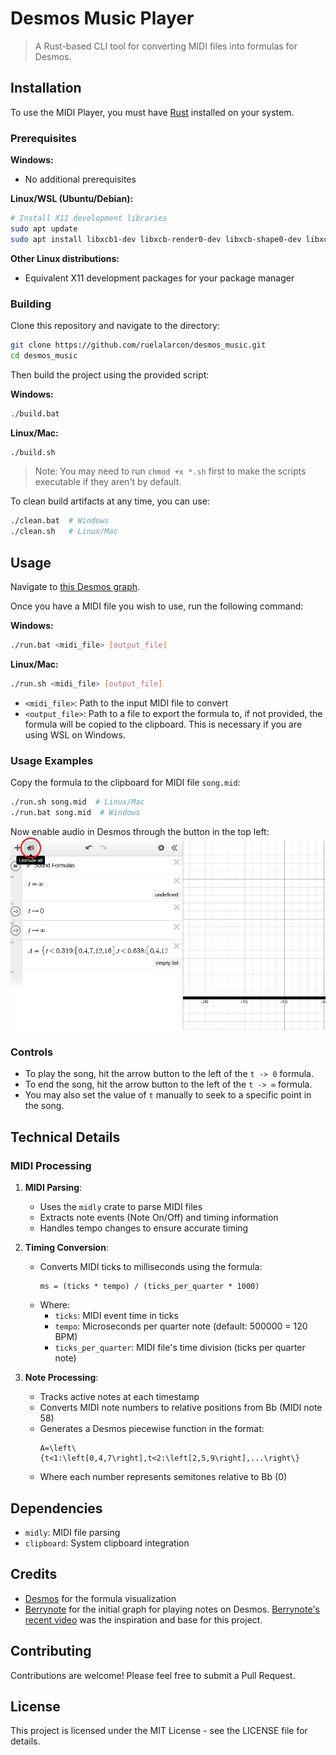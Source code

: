 # Desmos Music Player

> A Rust-based CLI tool for converting MIDI files into formulas for Desmos.

## Installation

To use the MIDI Player, you must have [Rust](https://www.rust-lang.org/tools/install) installed on your system.

### Prerequisites

**Windows:**
- No additional prerequisites

**Linux/WSL (Ubuntu/Debian):**
```bash
# Install X11 development libraries
sudo apt update
sudo apt install libxcb1-dev libxcb-render0-dev libxcb-shape0-dev libxcb-xfixes0-dev
```

**Other Linux distributions:**
- Equivalent X11 development packages for your package manager

### Building

Clone this repository and navigate to the directory:

```bash
git clone https://github.com/ruelalarcon/desmos_music.git
cd desmos_music
```

Then build the project using the provided script:

**Windows:**
```bash
./build.bat
```

**Linux/Mac:**
```bash
./build.sh
```
> Note: You may need to run `chmod +x *.sh` first to make the scripts executable if they aren't by default.

To clean build artifacts at any time, you can use:
```bash
./clean.bat  # Windows
./clean.sh   # Linux/Mac
```

## Usage

Navigate to [this Desmos graph](https://www.desmos.com/calculator/sjdi46qrym).

Once you have a MIDI file you wish to use, run the following command:

**Windows:**
```bash
./run.bat <midi_file> [output_file]
```

**Linux/Mac:**
```bash
./run.sh <midi_file> [output_file]
```

- `<midi_file>`: Path to the input MIDI file to convert
- `<output_file>`: Path to a file to export the formula to, if not provided, the formula will be copied to the clipboard. This is necessary if you are using WSL on Windows.

### Usage Examples

Copy the formula to the clipboard for MIDI file `song.mid`:
```bash
./run.sh song.mid  # Linux/Mac
./run.bat song.mid  # Windows
```

Now enable audio in Desmos through the button in the top left:
![Enable audio](./assets/enable_audio.png)

### Controls

- To play the song, hit the arrow button to the left of the `t -> 0` formula.
- To end the song, hit the arrow button to the left of the `t -> ∞` formula.
- You may also set the value of `t` manually to seek to a specific point in the song.

## Technical Details

### MIDI Processing

1. **MIDI Parsing**:
   - Uses the `midly` crate to parse MIDI files
   - Extracts note events (Note On/Off) and timing information
   - Handles tempo changes to ensure accurate timing

2. **Timing Conversion**:
   - Converts MIDI ticks to milliseconds using the formula:
     ```
     ms = (ticks * tempo) / (ticks_per_quarter * 1000)
     ```
   - Where:
     - `ticks`: MIDI event time in ticks
     - `tempo`: Microseconds per quarter note (default: 500000 = 120 BPM)
     - `ticks_per_quarter`: MIDI file's time division (ticks per quarter note)

3. **Note Processing**:
   - Tracks active notes at each timestamp
   - Converts MIDI note numbers to relative positions from Bb (MIDI note 58)
   - Generates a Desmos piecewise function in the format:
     ```
     A=\left\{t<1:\left[0,4,7\right],t<2:\left[2,5,9\right],...\right\}
     ```
   - Where each number represents semitones relative to Bb (0)

## Dependencies

- `midly`: MIDI file parsing
- `clipboard`: System clipboard integration

## Credits

- [Desmos](https://www.desmos.com/) for the formula visualization
- [Berrynote](https://www.youtube.com/@berrynote/videos) for the initial graph for playing notes on Desmos. [Berrynote's recent video](https://www.youtube.com/watch?v=g2Lp-gIa3es) was the inspiration and base for this project.

## Contributing

Contributions are welcome! Please feel free to submit a Pull Request.

## License

This project is licensed under the MIT License - see the LICENSE file for details.